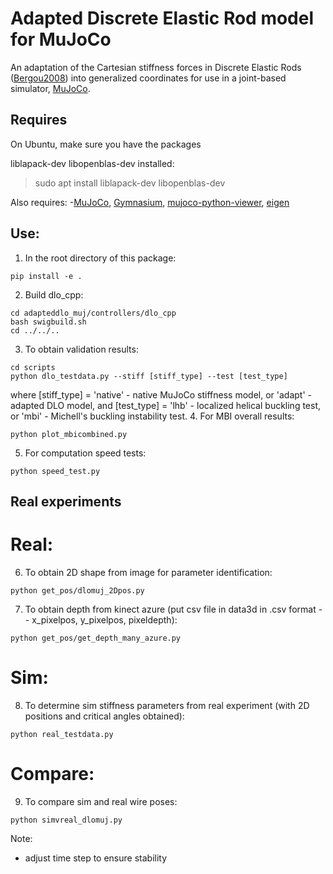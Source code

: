 # Adapted Discrete Elastic Rod model for MuJoCo
An adaptation of the Cartesian stiffness forces in Discrete Elastic Rods ([Bergou2008](http://www.cs.columbia.edu/cg/pdfs/143-rods.pdf)) into generalized coordinates for use in a joint-based simulator, [MuJoCo](https://mujoco.readthedocs.io/en/latest/overview.html).

## Requires
On Ubuntu, make sure you have the packages

liblapack-dev
libopenblas-dev
installed:

> sudo apt install liblapack-dev libopenblas-dev

Also requires:
-[MuJoCo](https://github.com/google-deepmind/mujoco), [Gymnasium](https://github.com/Farama-Foundation/Gymnasium), [mujoco-python-viewer](https://github.com/rohanpsingh/mujoco-python-viewer), [eigen](http://eigen.tuxfamily.org/index.php?title=Main_Page#Download)

## Use:
1. In the root directory of this package:
```
pip install -e .
```
2. Build dlo_cpp:
```
cd adapteddlo_muj/controllers/dlo_cpp
bash swigbuild.sh
cd ../../..
```
3. To obtain validation results:
```
cd scripts
python dlo_testdata.py --stiff [stiff_type] --test [test_type]
```
where [stiff_type] = 'native' - native MuJoCo stiffness model, or 'adapt' - adapted DLO model,
and [test_type] = 'lhb' - localized helical buckling test, or 'mbi' - Michell's buckling instability test.
4. For MBI overall results:
```
python plot_mbicombined.py
```
5. For computation speed tests:
```
python speed_test.py
```
## Real experiments
# Real:
6. To obtain 2D shape from image for parameter identification:
```
python get_pos/dlomuj_2Dpos.py
```
7. To obtain depth from kinect azure (put csv file in data3d in .csv format -- x_pixelpos, y_pixelpos, pixeldepth):
```
python get_pos/get_depth_many_azure.py
```
# Sim:
8. To determine sim stiffness parameters from real experiment (with 2D positions and critical angles obtained):
```
python real_testdata.py
```
# Compare:
9. To compare sim and real wire poses:
```
python simvreal_dlomuj.py
```


Note:
- adjust time step to ensure stability
